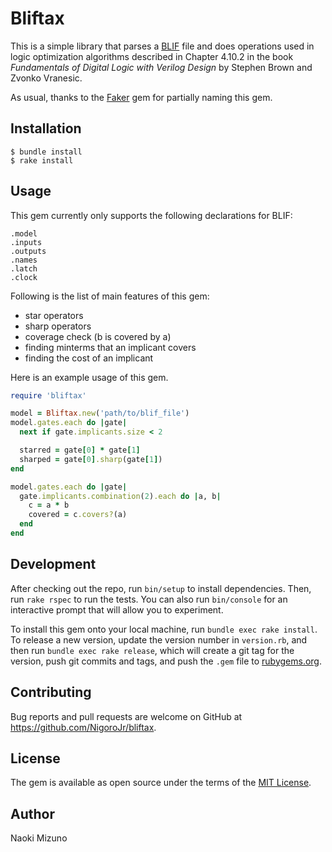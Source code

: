 # Bliftax

This is a simple library that parses a
[BLIF](https://www.ece.cmu.edu/~ee760/760docs/blif.pdf) file and does
operations used in logic optimization algorithms described in Chapter 4.10.2
in the book _Fundamentals of Digital Logic with Verilog Design_ by Stephen
Brown and Zvonko Vranesic.

As usual, thanks to the [Faker](https://github.com/stympy/faker) gem for
partially naming this gem.

## Installation

    $ bundle install
    $ rake install

## Usage

This gem currently only supports the following declarations for BLIF:

```
.model
.inputs
.outputs
.names
.latch
.clock
```

Following is the list of main features of this gem:

* star operators
* sharp operators
* coverage check (b is covered by a)
* finding minterms that an implicant covers
* finding the cost of an implicant

Here is an example usage of this gem.

```ruby
require 'bliftax'

model = Bliftax.new('path/to/blif_file')
model.gates.each do |gate|
  next if gate.implicants.size < 2

  starred = gate[0] * gate[1]
  sharped = gate[0].sharp(gate[1])
end

model.gates.each do |gate|
  gate.implicants.combination(2).each do |a, b|
    c = a * b
    covered = c.covers?(a)
  end
end
```

## Development

After checking out the repo, run `bin/setup` to install dependencies. Then,
run `rake rspec` to run the tests. You can also run `bin/console` for an
interactive prompt that will allow you to experiment.

To install this gem onto your local machine, run `bundle exec rake install`.
To release a new version, update the version number in `version.rb`, and then
run `bundle exec rake release`, which will create a git tag for the version,
push git commits and tags, and push the `.gem` file to
[rubygems.org](https://rubygems.org).

## Contributing

Bug reports and pull requests are welcome on GitHub at
https://github.com/NigoroJr/bliftax.

## License

The gem is available as open source under the terms of the [MIT
License](http://opensource.org/licenses/MIT).

## Author
Naoki Mizuno
